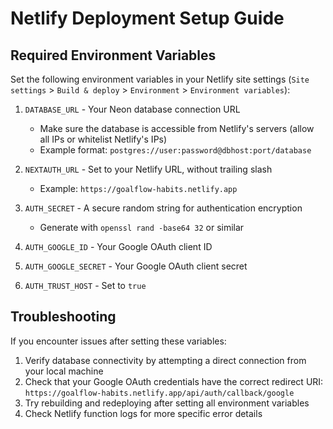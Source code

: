 # Netlify Deployment Setup Guide

## Required Environment Variables

Set the following environment variables in your Netlify site settings (`Site settings` > `Build & deploy` > `Environment` > `Environment variables`):

1. `DATABASE_URL` - Your Neon database connection URL
   - Make sure the database is accessible from Netlify's servers (allow all IPs or whitelist Netlify's IPs)
   - Example format: `postgres://user:password@dbhost:port/database`

2. `NEXTAUTH_URL` - Set to your Netlify URL, without trailing slash
   - Example: `https://goalflow-habits.netlify.app`

3. `AUTH_SECRET` - A secure random string for authentication encryption
   - Generate with `openssl rand -base64 32` or similar

4. `AUTH_GOOGLE_ID` - Your Google OAuth client ID

5. `AUTH_GOOGLE_SECRET` - Your Google OAuth client secret

6. `AUTH_TRUST_HOST` - Set to `true`

## Troubleshooting

If you encounter issues after setting these variables:

1. Verify database connectivity by attempting a direct connection from your local machine
2. Check that your Google OAuth credentials have the correct redirect URI: `https://goalflow-habits.netlify.app/api/auth/callback/google`
3. Try rebuilding and redeploying after setting all environment variables
4. Check Netlify function logs for more specific error details 